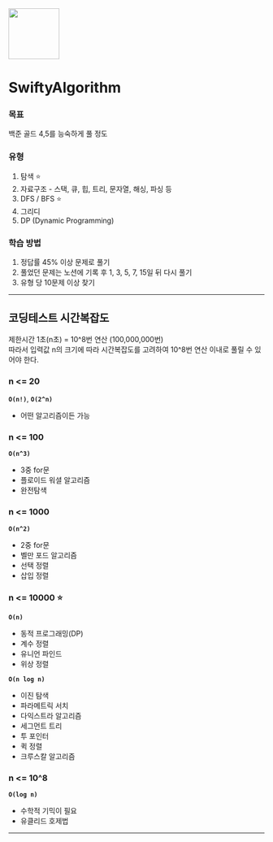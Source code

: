 <img src="https://github.com/youn9k/SwiftyAlgorithm/assets/60254939/365ae383-6052-4dc6-b000-bf31bd185501" width="100" height="100" />

# SwiftyAlgorithm

### 목표
백준 골드 4,5를 능숙하게 풀 정도

### 유형
1. 탐색 ⭐️
2. 자료구조 - 스택, 큐, 힙, 트리, 문자열, 해싱, 파싱 등
3. DFS / BFS ⭐️
4. 그리디
5. DP (Dynamic Programming)

### 학습 방법
1. 정답률 45% 이상 문제로 풀기
2. 풀었던 문제는 노션에 기록 후 1, 3, 5, 7, 15일 뒤 다시 풀기
3. 유형 당 10문제 이상 찾기

---

## 코딩테스트 시간복잡도
제한시간 1초(n초) = 10^8번 연산 (100,000,000번) </br>
따라서 입력값 n의 크기에 따라 시간복잡도를 고려하여 10^8번 연산 이내로 풀릴 수 있어야 한다.

### n <= 20
**`O(n!)`**, **`O(2^n)`**
- 어떤 알고리즘이든 가능

### n <= 100
**`O(n^3)`**
- 3중 for문
- 플로이드 워셜 알고리즘
- 완전탐색

### n <= 1000
**`O(n^2)`**
- 2중 for문
- 벨만 포드 알고리즘
- 선택 정렬
- 삽입 정렬

### n <= 10000 ⭐️
**`O(n)`**
- 동적 프로그래밍(DP)
- 계수 정렬
- 유니언 파인드
- 위상 정렬

**`O(n log n)`**
- 이진 탐색
- 파라메트릭 서치
- 다익스트라 알고리즘
- 세그먼트 트리
- 투 포인터
- 퀵 정렬
- 크루스칼 알고리즘

### n <= 10^8
**`O(log n)`**
- 수학적 기믹이 필요
- 유클리드 호제법

---
